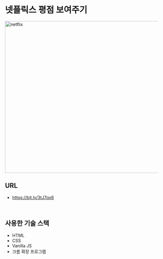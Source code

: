 # 넷플릭스 평점 보여주기

<img src="https://wookshin.github.io/portfolio/imgs/projects/netflix.jpg" width="700px" height="500px" title="netflix"/>

<br/>

## URL
 - https://bit.ly/3tJ7qx6

<br/>

## 사용한 기술 스택

- HTML
- CSS
- Vanilla JS
- 크롬 확장 프로그램 









